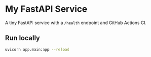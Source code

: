 # My FastAPI Service

A tiny FastAPI service with a `/health` endpoint and GitHub Actions CI.

## Run locally
```bash
uvicorn app.main:app --reload
